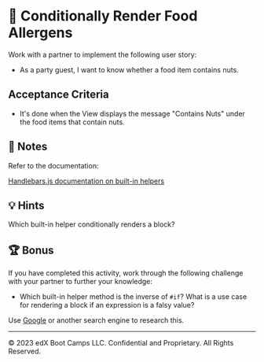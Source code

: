 # 📖 Conditionally Render Food Allergens

Work with a partner to implement the following user story:

* As a party guest, I want to know whether a food item contains nuts.

## Acceptance Criteria

* It's done when the View displays the message "Contains Nuts" under the food items that contain nuts.

## 📝 Notes

Refer to the documentation: 

[Handlebars.js documentation on built-in helpers](https://handlebarsjs.com/guide/builtin-helpers.html#if)

## 💡 Hints

Which built-in helper conditionally renders a block?

## 🏆 Bonus

If you have completed this activity, work through the following challenge with your partner to further your knowledge:

* Which built-in helper method is the inverse of `#if`? What is a use case for rendering a block if an expression is a falsy value? 

Use [Google](https://www.google.com) or another search engine to research this.

---
© 2023 edX Boot Camps LLC. Confidential and Proprietary. All Rights Reserved.